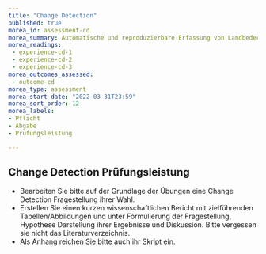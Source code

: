```yaml
---
title: "Change Detection"
published: true
morea_id: assessment-cd
morea_summary: Automatische und reproduzierbare Erfassung von Landbedeckungsänderungen
morea_readings:
 - experience-cd-1
 - experience-cd-2
 - experience-cd-3
morea_outcomes_assessed:
 - outcome-cd
morea_type: assessment
morea_start_date: "2022-03-31T23:59"
morea_sort_order: 12
morea_labels:
- Pflicht
- Abgabe
- Prüfungsleistung

---
```



## Change Detection Prüfungsleistung


* Bearbeiten Sie bitte auf der Grundlage der Übungen eine Change Detection Fragestellung ihrer Wahl. 
* Erstellen Sie einen kurzen wissenschaftlichen Bericht mit zielführenden Tabellen/Abbildungen und unter Formulierung der Fragestellung, Hypothese Darstellung ihrer Ergebnisse und Diskussion. Bitte vergessen sie nicht das Literaturverzeichnis.
* Als Anhang reichen Sie bitte auch ihr Skript ein.
